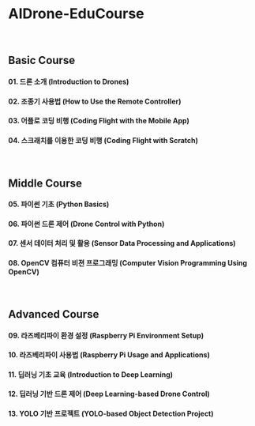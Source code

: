 # AIDrone-EduCourse

<br/>

## Basic Course
#### 01. 드론 소개 (Introduction to Drones)
#### 02. 조종기 사용법  (How to Use the Remote Controller)
#### 03. 어플로 코딩 비행 (Coding Flight with the Mobile App)
#### 04. 스크래치를 이용한 코딩 비행 (Coding Flight with Scratch)

<br/>

## Middle Course
#### 05. 파이썬 기초 (Python Basics)
#### 06. 파이썬 드론 제어 (Drone Control with Python)
#### 07. 센서 데이터 처리 및 활용 (Sensor Data Processing and Applications)
#### 08. OpenCV 컴퓨터 비젼 프로그래밍 (Computer Vision Programming Using OpenCV)

<br/>

## Advanced Course
#### 09. 라즈베리파이 환경 설정 (Raspberry Pi Environment Setup)
#### 10. 라즈베리파이 사용법 (Raspberry Pi Usage and Applications)
#### 11. 딥러닝 기초 교육 (Introduction to Deep Learning)
#### 12. 딥러닝 기반 드론 제어 (Deep Learning-based Drone Control)
#### 13. YOLO 기반 프로젝트 (YOLO-based Object Detection Project)


